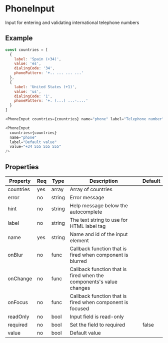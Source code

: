 # PhoneInput
Input for entering and validating international telephone numbers

## Example

```javascript
const countries = [
  {
    label: 'Spain (+34)',
    value: 'es',
    dialingCode: '34',
    phonePattern: '+.. ... ... ...'
  },
  {
    label: 'United States (+1)',
    value: 'us',
    dialingCode: '1',
    phonePattern: '+. (...) ...-....'
  }
]

<PhoneInput countries={countries} name="phone" label="Telephone number" />

<PhoneInput
  countries={countries}
  name="phone"
  label="Default value"
  value="+34 555 555 555"
/>

```

## Properties

| Property         | Req   | Type       | Description                                                         | Default   |
| ---------------- | ----- | ---------- | ------------------------------------------------------------------- | --------- |
| countries        | yes   | array      | Array of countries                                                  |           |
| error            | no    | string     | Error message                                                       |           |
| hint             | no    | string     | Help message below the autocomplete                                 |           |
| label            | no    | string     | The text string to use for HTML label tag                           |           |
| name             | yes   | string     | Name and id of the input element                                    |           |
| onBlur           | no    | func       | Callback function that is fired when component is blurred           |           |
| onChange         | no    | func       | Callback function that is fired when the components's value changes |           |
| onFocus          | no    | func       | Callback function that is fired when component is focused           |           |
| readOnly         | no    | bool       | Input field is read-only                                            |           |
| required         | no    | bool       | Set the field to required                                           | false     |
| value            | no    | bool       | Default value                                                       |           |
